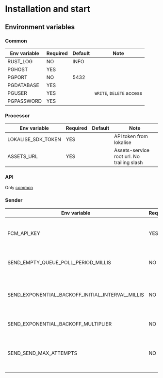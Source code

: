 # Installation and start

## Environment variables

### Common

| Env variable | Required | Default | Note                     |
| ------------ | -------- | ------- | ------------------------ |
| RUST_LOG     | NO       | INFO    |                          |
| PGHOST       | YES      |         |                          |
| PGPORT       | NO       | 5432    |                          |
| PGDATABASE   | YES      |         |                          |
| PGUSER       | YES      |         | `WRITE`, `DELETE` access |
| PGPASSWORD   | YES      |         |                          |

### Processor

| Env variable       | Required | Default | Note                                       |
| ------------------ | -------- | ------- | ------------------------------------------ |
| LOKALISE_SDK_TOKEN | YES      |         | API token from lokalise                    |
| ASSETS_URL         | YES      |         | Assets-service root url. No trailing slash |

### API

Only [common](###Common)

### Sender

| Env variable                                     | Required | Default | Note                                               |
| ------------------------------------------------ | -------- | ------- | -------------------------------------------------- |
| FCM_API_KEY                                      | YES      |         | A token from FCM for sending messages to apps      |
| SEND_EMPTY_QUEUE_POLL_PERIOD_MILLIS              | NO       | 5000    | Period of polling for new messages                 |
| SEND_EXPONENTIAL_BACKOFF_INITIAL_INTERVAL_MILLIS | NO       | 5000    | Message send exponential strategy initial interval |
| SEND_EXPONENTIAL_BACKOFF_MULTIPLIER              | NO       | 3.0     | Exponential strategy multiplier                    |
| SEND_SEND_MAX_ATTEMPTS                           | NO       | 5       | No more retries after reaching max attempts limit  |
